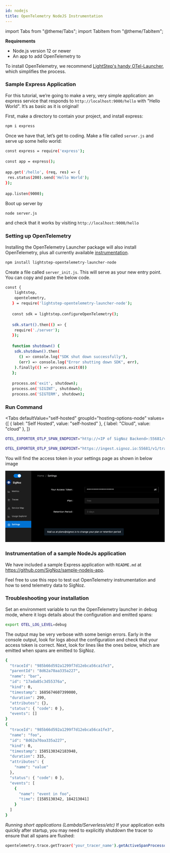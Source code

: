 ```yaml
---
id: nodejs
title: OpenTelemetry NodeJS Instrumentation
---
```


import Tabs from "@theme/Tabs";
import TabItem from "@theme/TabItem";

**Requirements**

- Node.js version 12 or newer
- An app to add OpenTelemetry to

To install OpenTelemetry, we recommend [LightStep's handy OTel-Launcher](https://github.com/lightstep/otel-launcher-node), which simplifies the process.

### Sample Express Application

For this tutorial, we’re going to make a very, very simple application: an express service that responds to `http://localhost:9000/hello` with "Hello World". It’s as basic as it is original!

First, make a directory to contain your project, and install express:
```bash
npm i express
```

Once we have that, let’s get to coding. Make a file called `server.js` and serve up some hello world:
```bash
const express = require('express');

const app = express();

app.get('/hello', (req, res) => {
 res.status(200).send('Hello World');
});

app.listen(9000);
```
Boot up server by
```bash
node server.js
```
and check that it works by visiting `http://localhost:9000/hello`

### Setting up OpenTelemetry
Installing the OpenTelemetry Launcher package will also install OpenTelemetry, plus all currently available [instrumentation](https://github.com/open-telemetry/opentelemetry-js#plugins).

```bash
npm install lightstep-opentelemetry-launcher-node
```

Create a file called `server_init.js`. This will serve as your new entry point. You can copy and paste the below code.

```bash
const {
    lightstep,
    opentelemetry,
   } = require('lightstep-opentelemetry-launcher-node');
   
   const sdk = lightstep.configureOpenTelemetry();
   
   sdk.start().then(() => {
    require('./server');
   });
   
   function shutdown() {
    sdk.shutdown().then(
      () => console.log("SDK shut down successfully"),
      (err) => console.log("Error shutting down SDK", err),
    ).finally(() => process.exit(0))
   };
   
   process.on('exit', shutdown);
   process.on('SIGINT', shutdown);
   process.on('SIGTERM', shutdown);
```

### Run Command


<Tabs
  defaultValue="self-hosted"
  groupId="hosting-options-node"
  values={[
    { label: "Self Hosted", value: "self-hosted" },
    { label: "Cloud", value: "cloud" },
  ]}
>
  <TabItem value="self-hosted">


```bash
OTEL_EXPORTER_OTLP_SPAN_ENDPOINT="http://<IP of SigNoz Backend>:55681/v1/trace" LS_SERVICE_NAME=<service name> node server_init.js
```

</TabItem>
  <TabItem value="cloud">

```bash
OTEL_EXPORTER_OTLP_SPAN_ENDPOINT="https://ingest.signoz.io:55681/v1/trace" LS_SERVICE_NAME=<App Name> LS_ACCESS_TOKEN=<access_token> node server_init.js
```
You will find the access token in your settings page as shown in below image

![access_token_settings_page](../../static/img/access_token_settings_page.png)

</TabItem>

</Tabs>


### Instrumentation of a sample NodeJs application
We have included a sample Express application with `README.md` at https://github.com/SigNoz/sample-nodejs-app.

Feel free to use this repo to test out OpenTelemetry instrumentation and how to send telemetry data to SigNoz.



### Troubleshooting your installation

Set an environment variable to run the OpenTelemetry launcher in debug mode, where it logs details about the configuration and emitted spans:

```bash
export OTEL_LOG_LEVEL=debug
```

The output may be very verbose with some benign errors. Early in the console output, look for logs about the configuration and check that your access token is correct. Next, look for lines like the ones below, which are emitted when spans are emitted to SigNoz.

```bash
{
  "traceId": "985b66d592a1299f7d12ebca56ca1fe3",
  "parentId": "8d62a70aa335a227",
  "name": "bar",
  "id": "17ada85c3d55376a",
  "kind": 0,
  "timestamp": 1685674607399000,
  "duration": 299,
  "attributes": {},
  "status": { "code": 0 },
  "events": []
}
{
  "traceId": "985b66d592a1299f7d12ebca56ca1fe3",
  "name": "foo",
  "id": "8d62a70aa335a227",
  "kind": 0,
  "timestamp": 1585130342183948,
  "duration": 315,
  "attributes": {
    "name": "value"
  },
  "status": { "code": 0 },
  "events": [
    {
      "name": "event in foo",
      "time": [1585130342, 184213041]
    }
  ]
}
```

_Running short applications (Lambda/Serverless/etc)_
If your application exits quickly after startup, you may need to explicitly shutdown the tracer to ensure that all spans are flushed:

```bash
opentelemetry.trace.getTracer('your_tracer_name').getActiveSpanProcessor().shutdown()
```
